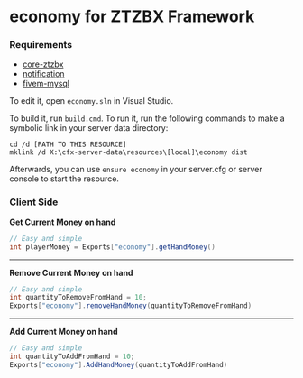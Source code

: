 # economy for ZTZBX Framework

### **Requirements**
- [core-ztzbx](https://github.com/ZTZBX/core-ztzbx)
- [notification](https://github.com/ZTZBX/notification)
- [fivem-mysql](https://github.com/ZTZBX/fivem-mysql)


To edit it, open `economy.sln` in Visual Studio.

To build it, run `build.cmd`. To run it, run the following commands to make a symbolic link in your server data directory:

```dos
cd /d [PATH TO THIS RESOURCE]
mklink /d X:\cfx-server-data\resources\[local]\economy dist
```

Afterwards, you can use `ensure economy` in your server.cfg or server console to start the resource.

### **Client Side**
**Get Current Money on hand**
```cs
// Easy and simple
int playerMoney = Exports["economy"].getHandMoney()
```
---
**Remove Current Money on hand**
```cs
// Easy and simple
int quantityToRemoveFromHand = 10;
Exports["economy"].removeHandMoney(quantityToRemoveFromHand)
```
---
**Add Current Money on hand**
```cs
// Easy and simple
int quantityToAddFromHand = 10;
Exports["economy"].AddHandMoney(quantityToAddFromHand)
```